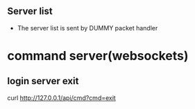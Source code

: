 ## Server list

- The server list is sent by DUMMY packet handler

# command server(websockets)

## login server exit

curl http://127.0.0.1/api/cmd?cmd=exit
